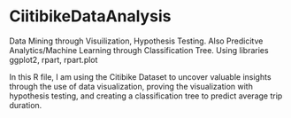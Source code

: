 # CiitibikeDataAnalysis
Data Mining through Visuilization, Hypothesis Testing. Also Predicitve Analytics/Machine Learning through Classification Tree. Using libraries ggplot2, rpart, rpart.plot


In this R file, I am using the Citibike Dataset to uncover valuable insights through the use of data visualization, proving the visualization with hypothesis testing, and creating a classification tree to predict average trip duration. 
